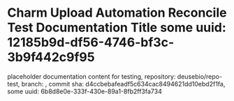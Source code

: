 # Charm Upload Automation Reconcile Test Documentation Title some uuid: 12185b9d-df56-4746-bf3c-3b9f442c9f95
 placeholder documentation content for testing,  repository: deusebio/repo-test,  branch: ,  commit sha: d4ccbebafeadf5c634cac8494621dd10ebd2f1fa,  some uuid: 6b8d8e0e-333f-430e-89a1-8fb2ff3fa734
